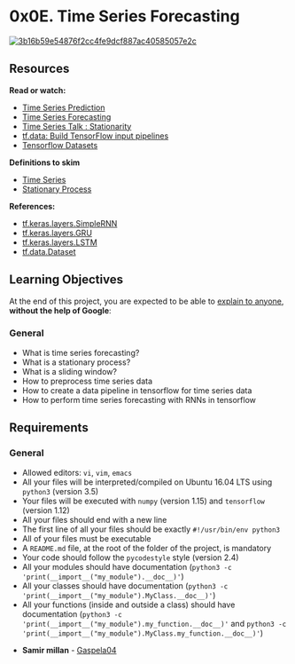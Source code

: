 <h1 class="gap">0x0E. Time Series Forecasting</h1>

<article id="description" class="gap formatted-content">
    <p><a href="https://imgbb.com/"><img src="https://i.ibb.co/vq6dvt6/3b16b59e54876f2cc4fe9dcf887ac40585057e2c.jpg" alt="3b16b59e54876f2cc4fe9dcf887ac40585057e2c" border="0"></a></p>

<h2>Resources</h2>

<p><strong>Read or watch:</strong></p>

<ul>
<li><a href="/rltoken/HmkmzkQ7_A-h5KKzFQ_tJg" title="Time Series Prediction" target="_blank">Time Series Prediction</a></li>
<li><a href="/rltoken/_QoRZ53rwY7yYVV2SM3frw" title="Time Series Forecasting" target="_blank">Time Series Forecasting</a></li>
<li><a href="/rltoken/jLo-utlk8pzUzIMRbOJAPA" title="Time Series Talk : Stationarity" target="_blank">Time Series Talk : Stationarity</a></li>
<li><a href="/rltoken/ulRRdAVAZr2KYM2ghlBRNQ" title="tf.data: Build TensorFlow input pipelines" target="_blank">tf.data: Build TensorFlow input pipelines</a></li>
<li><a href="/rltoken/7H-EjwlfVHGCoWHDCjIU-g" title="Tensorflow Datasets" target="_blank">Tensorflow Datasets</a></li>
</ul>

<p><strong>Definitions to skim</strong></p>

<ul>
<li><a href="/rltoken/eDzuZndaRfiXvecn4KvoHQ" title="Time Series" target="_blank">Time Series</a></li>
<li><a href="/rltoken/JN26Hp5uM1OgIPUkF1gsYA" title="Stationary Process" target="_blank">Stationary Process</a></li>
</ul>

<p><strong>References:</strong></p>

<ul>
<li><a href="/rltoken/1aM6PvPAN3kdBtvLB_hnrw" title="tf.keras.layers.SimpleRNN" target="_blank">tf.keras.layers.SimpleRNN</a></li>
<li><a href="/rltoken/PUtluakWAs8wcw3rsmYJ2A" title="tf.keras.layers.GRU" target="_blank">tf.keras.layers.GRU</a></li>
<li><a href="/rltoken/0Cocg6XxDqjxeAUKYQLhGg" title="tf.keras.layers.LSTM" target="_blank">tf.keras.layers.LSTM</a></li>
<li><a href="/rltoken/Wzagcu07guZFjx88UTmIBA" title="tf.data.Dataset" target="_blank">tf.data.Dataset</a></li>
</ul>

<h2>Learning Objectives</h2>

<p>At the end of this project, you are expected to be able to <a href="/rltoken/IL-D1xZfP0kmLpMg0FNYHg" title="explain to anyone" target="_blank">explain to anyone</a>, <strong>without the help of Google</strong>:</p>

<h3>General</h3>

<ul>
<li>What is time series forecasting?</li>
<li>What is a stationary process?</li>
<li>What is a sliding window?</li>
<li>How to preprocess time series data</li>
<li>How to create a data pipeline in tensorflow for time series data</li>
<li>How to perform time series forecasting with RNNs in tensorflow</li>
</ul>

<h2>Requirements</h2>

<h3>General</h3>

<ul>
<li>Allowed editors: <code>vi</code>, <code>vim</code>, <code>emacs</code></li>
<li>All your files will be interpreted/compiled on Ubuntu 16.04 LTS using <code>python3</code> (version 3.5)</li>
<li>Your files will be executed with <code>numpy</code> (version 1.15) and <code>tensorflow</code> (version 1.12)</li>
<li>All your files should end with a new line</li>
<li>The first line of all your files should be exactly <code>#!/usr/bin/env python3</code></li>
<li>All of your files must be executable</li>
<li>A <code>README.md</code> file, at the root of the folder of the project, is mandatory</li>
<li>Your code should follow the <code>pycodestyle</code> style (version 2.4)</li>
<li>All your modules should have documentation (<code>python3 -c 'print(__import__("my_module").__doc__)'</code>)</li>
<li>All your classes should have documentation (<code>python3 -c 'print(__import__("my_module").MyClass.__doc__)'</code>)</li>
<li>All your functions (inside and outside a class) should have documentation (<code>python3 -c 'print(__import__("my_module").my_function.__doc__)'</code> and <code>python3 -c 'print(__import__("my_module").MyClass.my_function.__doc__)'</code>)</li>
</ul>

  </article>

* **Samir millan** - [Gaspela04](https://github.com/Gaspela04)